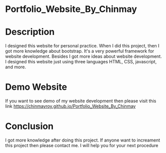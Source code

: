 # Portfolio_Website_By_Chinmay

# Description 
I designed this website for personal practice. When I did this project, then I got more knowledge about bootstrap. It's a very powerful framework for website development. Besides I got more ideas about website development. I designed this website just using three languages HTML, CSS, javascript, and more.

# Demo Website
If you want to see demo of my website development then please visit this link https://chinmayroy.github.io/Portfolio_Website_By_Chinmay

# Conclusion
I got more knowledge after doing this project. If anyone want to increament this project then please contact me. I will help you for your next procedure
